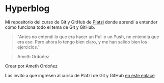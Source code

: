 # Hyperblog
Mi repositorio del curso de Git y GitHub de [Platzi](http://www.platzi.com "Platzi") donde aprendí a entender cómo funciona todo el tema de Git y GitHub.

> "Antes no entendi lo que era hacer un Pull o un Push, no entendia que era eso. Pero ahora lo tengo bien claro, y me han salido bien los ejercicios."

> Ameth Ordoñez

Crear por Ameth Ordoñez

Los invito a que ingresen al curso de Platzi de Git y GitHub [en este enlace](https://platzi.com/clases/git-github/ "en este enlace")